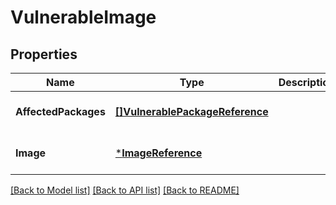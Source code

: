 # VulnerableImage

## Properties
Name | Type | Description | Notes
------------ | ------------- | ------------- | -------------
**AffectedPackages** | [**[]VulnerablePackageReference**](VulnerablePackageReference.md) |  | [optional] [default to null]
**Image** | [***ImageReference**](ImageReference.md) |  | [optional] [default to null]

[[Back to Model list]](../README.md#documentation-for-models) [[Back to API list]](../README.md#documentation-for-api-endpoints) [[Back to README]](../README.md)


